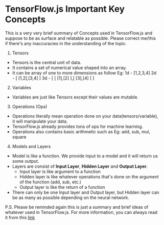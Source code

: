 # TensorFlow.js Important Key Concepts
This is a very very brief summary of Concepts used in TensorFlow.js and suppose to be as surface and relatable as possible. 
Please correct me/this if there's any inaccuracies in the understanding of the topic.

1. Tensors
  - Tensors is the central unit of data.
  - It contains a set of numerical value shaped into an array.
  - It can be array of one to more dimensions as follow
  	Eg: 1d - [1,2,3,4]
  		2d - [ [1,2],[3,4] ]
  		3d - [  [ [1],[2] ],[ [3],[4] ]  ]

2. Variables
  - Variables are just like Tensors except their values are mutable.

3. Operations (Ops)
  - Operations literally mean operation done on your data(tensors/variable), it will manipulate your data.
  - TensorFlow.js already provides tons of ops for machine learning.
  - Operations also contains basic arithmetic such as
    Eg: add, sub, mul, square

4. Models and Layers
  - Model is like a function. We provide input to a model and it will return us some output.
  - Layers are consist of **Input Layer**, **Hidden Layer** and **Output Layer**.
  	- Input layer is like argument to a function
  	- Hidden layer is like whatever operations that's done on the argument of the function (add, sub, etc.)
  	- Output layer is like the return of a function
  - There can only be one Input layer and Output layer, but Hidden layer can be as many as possible depending on the neural network.


P.S. Please be reminded again this is just a summary and brief ideas of whatever used in TensorFlow.js. For more information, you can always read it from this [link](https://js.tensorflow.org/tutorials/core-concepts.html)